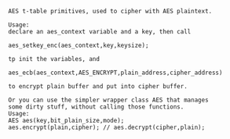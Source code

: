     AES t-table primitives, used to cipher with AES plaintext.
    
    Usage:
    declare an aes_context variable and a key, then call
    
    aes_setkey_enc(aes_context,key,keysize);
    
    tp init the variables, and 
    
    aes_ecb(aes_context,AES_ENCRYPT,plain_address,cipher_address)
    
    to encrypt plain buffer and put into cipher buffer.
    
    Or you can use the simpler wrapper class AES that manages
    some dirty stuff, without calling those functions.
    Usage:
    AES aes(key,bit_plain_size,mode);
    aes.encrypt(plain,cipher); // aes.decrypt(cipher,plain);
